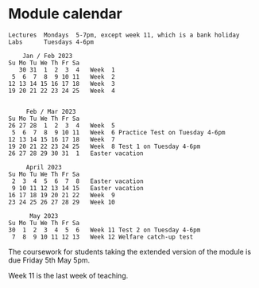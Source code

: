 # Module calendar

```
Lectures  Mondays  5-7pm, except week 11, which is a bank holiday
Labs      Tuesdays 4-6pm

    Jan / Feb 2023
Su Mo Tu We Th Fr Sa
   30 31  1  2  3  4   Week  1
 5  6  7  8  9 10 11   Week  2
12 13 14 15 16 17 18   Week  3
19 20 21 22 23 24 25   Week  4


     Feb / Mar 2023
Su Mo Tu We Th Fr Sa
26 27 28  1  2  3  4   Week  5
 5  6  7  8  9 10 11   Week  6 Practice Test on Tuesday 4-6pm
12 13 14 15 16 17 18   Week  7
19 20 21 22 23 24 25   Week  8 Test 1 on Tuesday 4-6pm
26 27 28 29 30 31  1   Easter vacation

     April 2023
Su Mo Tu We Th Fr Sa
 2  3  4  5  6  7  8   Easter vacation
 9 10 11 12 13 14 15   Easter vacation
16 17 18 19 20 21 22   Week  9
23 24 25 26 27 28 29   Week 10

      May 2023
Su Mo Tu We Th Fr Sa
30  1  2  3  4  5  6   Week 11 Test 2 on Tuesday 4-6pm
 7  8  9 10 11 12 13   Week 12 Welfare catch-up test
```

The coursework for students taking the extended version of the module is due Friday 5th May 5pm.

Week 11 is the last week of teaching.
